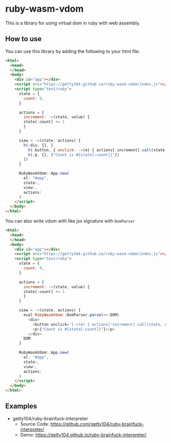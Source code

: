 # ruby-wasm-vdom
This is a library for using virtual dom in ruby with web assembly.

## How to use

You can use this library by adding the following to your html file.

```html
<html>
  <head>
  </head>
  <body>
    <div id="app"></div>
    <script src="https://getty104.github.io/ruby-wasm-vdom/index.js"></script>
    <script type="text/ruby">
      state = {
        count: 0,
      }

      actions = {
        increment: ->(state, value) {
        state[:count] += 1
        }
      }

      view = ->(state, actions) {
        h(:div, {}, [
          h(:button, { onclick: ->(e) { actions[:increment].call(state, nil) } }, ['Click me!']),
          h(:p, {}, ["Count is #{state[:count]}"])
        ])
      }

      RubyWasmVdom::App.new(
        el: "#app",
        state:,
        view:,
        actions:
      )
    </script>
  </body>
</html>
```

You can also write vdom with like jsx signature with `DomParser`

```html
<html>
  <head>
  </head>
  <body>
    <div id="app"></div>
    <script src="https://getty104.github.io/ruby-wasm-vdom/index.js"></script>
    <script type="text/ruby">
      state = {
        count: 0,
      }

      actions = {
        increment: ->(state, value) {
        state[:count] += 1
        }
      }

      view = ->(state, actions) {
        eval RubyWasmVdom::DomParser.parse(<<-DOM)
          <div>
            <button onclick='{->(e) { actions[:increment].call(state, nil) } }'>Click me!</button>
            <p>{"Count is #{state[:count]}"}</p>
          </div>
        DOM
      }

      RubyWasmVdom::App.new(
        el: "#app",
        state:,
        view:,
        actions:
      )
    </script>
  </body>
</html>
```

## Examples

- getty104/ruby-brainfuck-interpreter
  - Source Code: https://github.com/getty104/ruby-brainfuck-interpreter/
  - Demo: https://getty104.github.io/ruby-brainfuck-interpreter/
